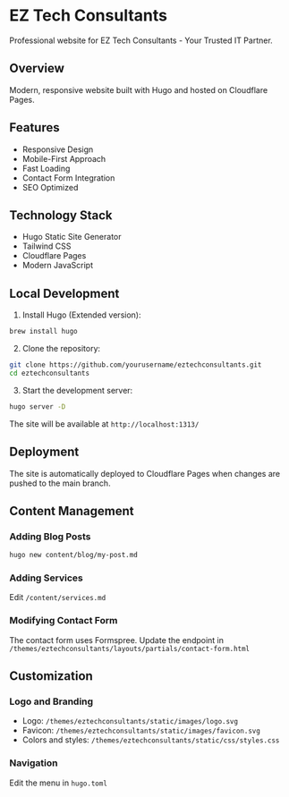 # EZ Tech Consultants

Professional website for EZ Tech Consultants - Your Trusted IT Partner.

## Overview

Modern, responsive website built with Hugo and hosted on Cloudflare Pages.

## Features

- Responsive Design
- Mobile-First Approach
- Fast Loading
- Contact Form Integration
- SEO Optimized

## Technology Stack

- Hugo Static Site Generator
- Tailwind CSS
- Cloudflare Pages
- Modern JavaScript

## Local Development

1. Install Hugo (Extended version):
```bash
brew install hugo
```

2. Clone the repository:
```bash
git clone https://github.com/yourusername/eztechconsultants.git
cd eztechconsultants
```

3. Start the development server:
```bash
hugo server -D
```

The site will be available at `http://localhost:1313/`

## Deployment

The site is automatically deployed to Cloudflare Pages when changes are pushed to the main branch.

## Content Management

### Adding Blog Posts
```bash
hugo new content/blog/my-post.md
```

### Adding Services
Edit `/content/services.md`

### Modifying Contact Form
The contact form uses Formspree. Update the endpoint in `/themes/eztechconsultants/layouts/partials/contact-form.html`

## Customization

### Logo and Branding
- Logo: `/themes/eztechconsultants/static/images/logo.svg`
- Favicon: `/themes/eztechconsultants/static/images/favicon.svg`
- Colors and styles: `/themes/eztechconsultants/static/css/styles.css`

### Navigation
Edit the menu in `hugo.toml`
